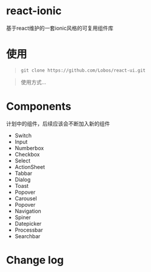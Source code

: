# react-ionic
基于react维护的一套ionic风格的可复用组件库

# 使用

>   `git clone https://github.com/Lobos/react-ui.git`

>  使用方式...

# Components
计划中的组件，后续应该会不断加入新的组件

 - Switch 
 - Input 
 - Numberbox 
 - Checkbox 
 - Select
 - ActionSheet
 - Tabbar
 - Dialog 
 - Toast 
 - Popover 
 - Carousel 
 - Popover
 - Navigation
 - Spiner
 - Datepicker 
 - Processbar 
 - Searchbar 

# Change log
